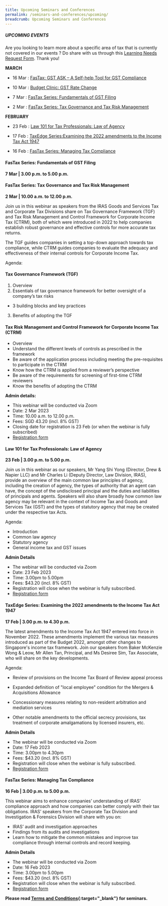 ```yaml
---
title: Upcoming Seminars and Conferences
permalink: /seminars-and-conferences/upcoming/
breadcrumb: Upcoming Seminars and Conferences
---
```

##### **UPCOMING EVENTS**
Are you looking to learn more about a specific area of tax that is currently not covered in our events ? 
Do share with us through this [Learning Needs Request Form](https://form.gov.sg/5d2c51283703d80011e52615). Thank you!


**MARCH**

* 16 Mar : [FasTax: GST ASK – A Self-help Tool for GST Compliance](/seminars-and-conferences/upcoming/#16mar-ta-id)

* 10 Mar : [Budget Clinic: GST Rate Change](/seminars-and-conferences/upcoming/#10mar-ta-id)

* 7 Mar : [FasTax Series: Fundamentals of GST Filing](/seminars-and-conferences/upcoming/#7mar-ta-id)

* 2 Mar : [FasTax Series: Tax Governance and Tax Risk Management](/seminars-and-conferences/upcoming/#2mar-ta-id)

**FEBRUARY**

* 23 Feb : [Law 101 for Tax Professionals: Law of Agency](/seminars-and-conferences/upcoming/#23feb-ta-id)

* 17 Feb : [TaxEdge Series:Examining the 2022 amendments to the Income Tax Act 1947](/seminars-and-conferences/upcoming/#17feb-ta-id)

* 16 Feb : [FasTax Series: Managing Tax Compliance](/seminars-and-conferences/upcoming/#16feb-ta-id)

<a id="7mar-ta-id"></a>
#### **FasTax Series: Fundamentals of GST Filing**
**7 Mar | 3.00 p.m. to 5.00 p.m.**




<a id="2mar-ta-id"></a>
#### **FasTax Series: Tax Governance and Tax Risk Management**
**2 Mar | 10.00 a.m. to 12.00 p.m.**

 Join us in this webinar as speakers from the IRAS Goods and Services Tax and Corporate Tax Divisions share on Tax Governance Framework (TGF) and Tax Risk Management and Control Framework for Corporate Income Tax (CTRM), both of which were introduced in 2022 to help companies establish robust governance and effective controls for more accurate tax returns.

The TGF guides companies in setting a top-down approach towards tax compliance, while CTRM guides companies to evaluate the adequacy and effectiveness of their internal controls for Corporate Income Tax.

Agenda:

#### Tax Governance Framework (TGF)
1. Overview
2. Essentials of tax governance framework for better oversight of a company’s tax risks
*  3 building blocks and key practices
3. Benefits of adopting the TGF

#### Tax Risk Management and Control Framework for Corporate Income Tax (CTRM)
* Overview
* Understand the different levels of controls as prescribed in the framework
* Be aware of the application process including meeting the pre-requisites to participate in the CTRM 
* Know how the CTRM is applied from a reviewer’s perspective
* Be aware of the requirements for screening of first-time CTRM reviewers
* Know the benefits of adopting the CTRM

**Admin details:**
* This webinar will be conducted via Zoom
* Date: 2 Mar 2023
* Time: 10.00 a.m. to 12.00 p.m.
* Fees: SGD 43.20 (incl. 8% GST)
* Closing date for registration is 23 Feb (or when the webinar is fully subscribed)
* [Registration form](https://form.gov.sg/63e9c910beaeb1001276ae6b)


<a id="23feb-ta-id"></a>
#### **Law 101 for Tax Professionals: Law of Agency**
**23 Feb | 3.00 p.m. to 5.00 p.m.**

Join us in this webinar as our speakers, Mr Yang Shi Yong (Director, Drew & Napier LLC) and Mr Charles Li (Deputy Director, Law Division, IRAS), provide an overview of the main common law principles of agency, including the creation of agency, the types of authority that an agent can have, the concept of the undisclosed principal and the duties and liabilities of principals and agents. Speakers will also share broadly how common law agency may be relevant in the context of Income Tax and Goods and Services Tax (GST) and the types of statutory agency that may be created under the respective tax Acts.

Agenda:
* Introduction
* Common law agency
* Statutory agency
* General income tax and GST issues

**Admin Details**
* The webinar will be conducted via Zoom
* Date: 23 Feb 2023
* Time: 3.00pm to 5.00pm
* Fees: $43.20 (incl. 8% GST)
* Registration will close when the webinar is fully subscribed.
* [Registration form](https://form.gov.sg/63be5c6ef4876f00137946ab)

<a id="17feb-ta-id"></a>
#### **TaxEdge Series: Examining the 2022 amendments to the Income Tax Act 1947**
**17 Feb | 3.00 p.m. to 4.30 p.m.**

The latest amendments to the Income Tax Act 1947 entered into force in November 2022. These amendments implement the various tax measures introduced as part of the Budget 2022, amongst other changes to Singapore's income tax framework.  Join our speakers from Baker McKenzie Wong & Leow, Mr Allen Tan, Principal, and Ms Desiree Sim, Tax Associate, who will share on the key developments.

Agenda:

* Review of provisions on the Income Tax Board of Review appeal process

* Expanded definition of "local employee" condition for the Mergers & Acquisitions Allowance

* Concessionary measures relating to non-resident arbitration and mediation services

* Other notable amendments to the official secrecy provisions, tax treatment of corporate amalgamations by licensed insurers, etc.

**Admin Details**
* The webinar will be conducted via Zoom
* Date: 17 Feb 2023
* Time: 3.00pm to 4.30pm
* Fees: $43.20 (incl. 8% GST)
* Registration will close when the webinar is fully subscribed.
* [Registration form](https://form.gov.sg/63c7cd5dd4e11c001225746c)


<a id="16feb-ta-id"></a>
#### **FasTax Series: Managing Tax Compliance**
**16 Feb | 3.00 p.m. to 5.00 p.m.**

This webinar aims to enhance companies’ understanding of IRAS’ compliance approach and how companies can better comply with their tax obligations. IRAS’ speakers from the Corporate Tax Division and Investigation & Forensics Division will share with you on:

*   IRAS’ audit and investigation approaches
*   Findings from its audits and investigations
* Learn how to mitigate the common mistakes and improve tax compliance through internal controls and record keeping.

**Admin Details**
* The webinar will be conducted via Zoom
* Date: 16 Feb 2023
* Time: 3.00pm to 5.00pm
* Fees: $43.20 (incl. 8% GST)
* Registration will close when the webinar is fully subscribed.
* [Registration form](https://form.gov.sg/63c7c8edbef23b00118f6b91)


**Please read [Terms and Conditions](https://production-iras-tax-academy.netlify.com/executive-tax-programmes/terms-and-conditions/){:target="_blank"} for seminars.**